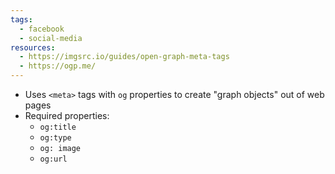```yaml
---
tags:
  - facebook
  - social-media
resources:
  - https://imgsrc.io/guides/open-graph-meta-tags
  - https://ogp.me/
---
```

- Uses `<meta>`  tags with `og` properties to create "graph objects" out of web pages
- Required properties:
	- `og:title`
	- `og:type`
	- `og: image`
	- `og:url`